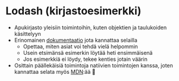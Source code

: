 # Lodash \(kirjastoesimerkki\)

* Apukirjasto yleisiin toimintoihin, kuten objektien ja taulukoiden käsittelyyn
* Erinomainen [dokumentaatio](https://lodash.com/docs/) jota kannattaa selailla
  * Opettaa, miten asiat voi tehdä vielä helpommin
  * Usein etsimänsä esimerkin löytää heti ensimmäisenä
  * Jos esimerkkiä ei löydy, tekee kenties jotain väärin
* Osittain päällekäisiä toimintoja natiivien toimintojen kanssa, joten kannattaa selata myös [MDN](https://developer.mozilla.org/docs/Web/JavaScript/Reference/Global_Objects):ää 🙂

